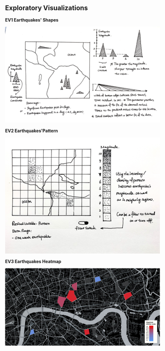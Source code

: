 ## Exploratory Visualizations

**EV1 Earthquakes' Shapes**

![](Sketch2.jpg)

**EV2 Earthquakes'Pattern**

![](Sketch3.jpg)

**EV3 Earthquakes Heatmap**

![](Sketch1.jpg)